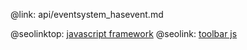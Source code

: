 @link: api/eventsystem_hasevent.md

@seolinktop: [javascript framework](https://webix.com)
@seolink: [toolbar js](https://webix.com/widget/toolbar/)